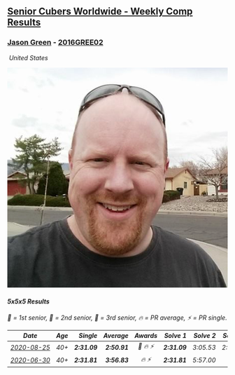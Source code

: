 <style>table {white-space: nowrap;}</style>
<link rel="stylesheet" type="text/css" href="/scw-comp/css/flags.css" />

## [Senior Cubers Worldwide - Weekly Comp Results](/scw-comp/results/)
### [Jason Green](README.md) - [2016GREE02](https://www.worldcubeassociation.org/persons/2016GREE02?event=555)

<i class="flag flag-US" />&nbsp;United States

![Jason Green](1473913203.png)

#### 5x5x5 Results

<span style="white-space: nowrap;">🥇 = 1st senior</span>, <span style="white-space: nowrap;">🥈 = 2nd senior</span>, <span style="white-space: nowrap;">🥉 = 3rd senior</span>, <span style="white-space: nowrap;">🔥 = PR average</span>, <span style="white-space: nowrap;">⚡ = PR single</span>.

| Date | Age | Single | Average | Awards | Solve 1 | Solve 2 | Solve 3 | Solve 4 | Solve 5 | Video |
| :--: | :--: | --: | --: | :--: | --: | --: | --: | --: | --: | :-- |
| [2020-08-25](../../results/2020-08-25/555.md) | 40+ | **2:31.09** | **2:50.91** | 🥈 🔥 ⚡ | **2:31.09** | 3:05.53 | 2:56.12 | DNS | DNS | [Desktop](https://www.facebook.com/jasongreenbowler/videos/10163944661080425) / [Mobile](https://m.facebook.com/jasongreenbowler/videos/10163944661080425) |
| [2020-06-30](../../results/2020-06-30/555.md) | 40+ | **2:31.81** | **3:56.83** | 🔥 ⚡ | **2:31.81** | 5:57.00 | DNS | 2:51.06 | 3:02.42 | [Desktop](https://www.facebook.com/events/284746466306313/permalink/289396229174670) / [Mobile](https://m.facebook.com/events/284746466306313?view=permalink&id=289396229174670) |


<!-- Global site tag (gtag.js) - Google Analytics -->
<script async src="https://www.googletagmanager.com/gtag/js?id=UA-86348435-3"></script>
<script>window.dataLayer = window.dataLayer || []; function gtag() {dataLayer.push(arguments);} gtag('js', new Date()); gtag('config', 'UA-86348435-3');</script>
